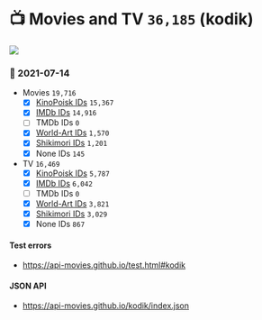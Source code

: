 # :tv: Movies and TV `36,185` (kodik)

<a href="https://API-Movies.github.io"><img src="https://API-Movies.github.io/banner.png?cache"></a>

### :date: 2021-07-14
- Movies `19,716`
  - [x] <a href="https://API-Movies.github.io/kodik/movie_kinopoisk_ids.json">KinoPoisk IDs</a> `15,367`
  - [x] <a href="https://API-Movies.github.io/kodik/movie_imdb_ids.json">IMDb IDs</a> `14,916`
  - [ ] TMDb IDs `0`
  - [x] <a href="https://API-Movies.github.io/kodik/movie_world_art_ids.json">World-Art IDs</a> `1,570`
  - [x] <a href="https://API-Movies.github.io/kodik/movie_shikimori_ids.json">Shikimori IDs</a> `1,201`
  - [x] None IDs `145`
- TV `16,469`
  - [x] <a href="https://API-Movies.github.io/kodik/tv_kinopoisk_ids.json">KinoPoisk IDs</a> `5,787`
  - [x] <a href="https://API-Movies.github.io/kodik/tv_imdb_ids.json">IMDb IDs</a> `6,042`
  - [ ] TMDb IDs `0`
  - [x] <a href="https://API-Movies.github.io/kodik/tv_world_art_ids.json">World-Art IDs</a> `3,821`
  - [x] <a href="https://API-Movies.github.io/kodik/tv_shikimori_ids.json">Shikimori IDs</a> `3,029`
  - [x] None IDs `867`
#### Test errors
- <a href='https://api-movies.github.io/test.html#kodik'>https://api-movies.github.io/test.html#kodik</a>
#### JSON API
- <a href='https://api-movies.github.io/kodik/index.json'>https://api-movies.github.io/kodik/index.json</a>
